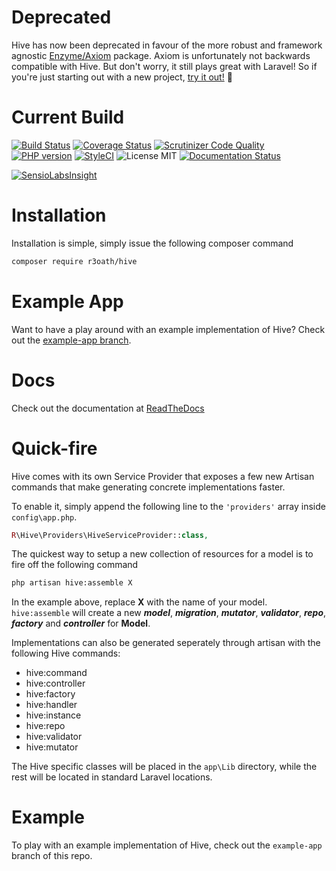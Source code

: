 # Deprecated
Hive has now been deprecated in favour of the more robust and framework agnostic [Enzyme/Axiom](https://github.com/enzyme/axiom) package. Axiom is unfortunately not backwards compatible with Hive. But don't worry, it still plays great with Laravel! So if you're just starting out with a new project, [try it out!](https://github.com/enzyme/axiom) :tada:

# Current Build

[![Build Status](https://travis-ci.org/r3oath/hive.svg?branch=master)](https://travis-ci.org/r3oath/hive) 
[![Coverage Status](https://coveralls.io/repos/r3oath/hive/badge.svg?branch=master&service=github)](https://coveralls.io/github/r3oath/hive?branch=master)
[![Scrutinizer Code Quality](https://scrutinizer-ci.com/g/r3oath/hive/badges/quality-score.png?b=master)](https://scrutinizer-ci.com/g/r3oath/hive/?branch=master)
[![PHP version](https://badge.fury.io/ph/r3oath%2Fhive.svg)](http://badge.fury.io/ph/r3oath%2Fhive)
[![StyleCI](https://styleci.io/repos/43109264/shield)](https://styleci.io/repos/43109264)
![License MIT](https://img.shields.io/packagist/l/r3oath/hive.svg)
[![Documentation Status](https://readthedocs.org/projects/hive/badge/?version=latest)](http://hive.readthedocs.org/en/latest/?badge=latest)

[![SensioLabsInsight](https://insight.sensiolabs.com/projects/8b6b45d7-125c-4c56-ae1c-bea14f98ab4c/big.png)](https://insight.sensiolabs.com/projects/8b6b45d7-125c-4c56-ae1c-bea14f98ab4c)

# Installation

Installation is simple, simply issue the following composer command

```bash
composer require r3oath/hive
```

# Example App

Want to have a play around with an example implementation of Hive? Check out the [example-app branch](https://github.com/r3oath/hive/tree/example-app).

# Docs

Check out the documentation at [ReadTheDocs](http://hive.readthedocs.org/)

# Quick-fire

Hive comes with its own Service Provider that exposes a few new Artisan commands that make generating concrete implementations faster.

To enable it, simply append the following line to the `'providers'` array inside `config\app.php`.

```php
R\Hive\Providers\HiveServiceProvider::class,
```

The quickest way to setup a new collection of resources for a model is to fire off the following command

```bash
php artisan hive:assemble X
```

In the example above, replace **X** with the name of your model. `hive:assemble` will create a new ***model***, ***migration***, ***mutator***, ***validator***, ***repo***, ***factory*** and ***controller*** for **Model**. 

Implementations can also be generated seperately through artisan with the following Hive commands:

- hive:command
- hive:controller
- hive:factory
- hive:handler
- hive:instance
- hive:repo
- hive:validator
- hive:mutator

The Hive specific classes will be placed in the `app\Lib` directory, while the rest will be located in standard Laravel locations.

# Example

To play with an example implementation of Hive, check out the `example-app` branch of this repo.

